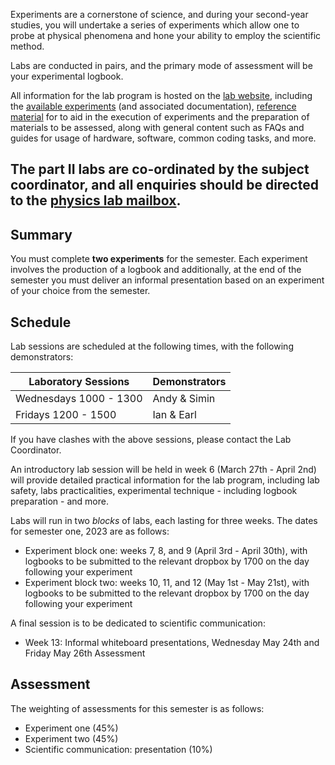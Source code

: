 Experiments are a cornerstone of science, and during your second-year studies, you will undertake a series of experiments which allow one to probe at physical phenomena and hone your ability to employ the scientific method.

Labs are conducted in pairs, and the primary mode of assessment will be your experimental logbook.

All information for the lab program is hosted on the [lab website](https://polus.utasphys.cloud.edu.au/partII/), including the [available experiments](https://polus.utasphys.cloud.edu.au/partII/#experiments) (and associated documentation), [reference material](https://polus.utasphys.cloud.edu.au/reference/) for to aid in the execution of experiments and the preparation of materials to be assessed, along with general content such as FAQs and guides for usage of hardware, software, common coding tasks, and more.

The part II labs are co-ordinated by the subject coordinator, and all enquiries should be directed to the [physics lab mailbox](mailto:physics.labs@utas.edu.au).
---

## Summary

You must complete **two experiments** for the semester. Each experiment involves the production of a logbook and additionally, at the end of the semester you must deliver an informal presentation based on an experiment of your choice from the semester.

## Schedule

Lab sessions are scheduled at the following times, with the following demonstrators:

|  Laboratory Sessions  |  Demonstrators  |
|  ----  |  ----  |
|  Wednesdays 1000 - 1300  |  Andy & Simin  |
|  Fridays 1200 - 1500  |  Ian & Earl  |

If you have clashes with the above sessions, please contact the&nbsp;Lab Coordinator.&nbsp;

An introductory lab session will be held in week 6 (March 27th - April 2nd) will provide detailed practical information for the lab program, including lab safety, labs practicalities, experimental technique - including logbook preparation - and more.

Labs will run in two _blocks_ of labs, each lasting for three weeks. The dates for semester one, 2023 are as follows:

* Experiment block one: weeks 7, 8, and 9 (April 3rd - April 30th), with logbooks to be submitted to the relevant dropbox by 1700 on the day following your experiment
* Experiment block two: weeks 10, 11, and 12 (May 1st - May 21st), with logbooks to be submitted to the relevant dropbox by 1700 on the day following your experiment

A final session is to be dedicated to scientific communication:

* Week 13: Informal whiteboard presentations, Wednesday May 24th and Friday May 26th
Assessment

## Assessment

The weighting of assessments for this semester is as follows:

* Experiment one (45%)
* Experiment two (45%)
* Scientific communication: presentation (10%)

